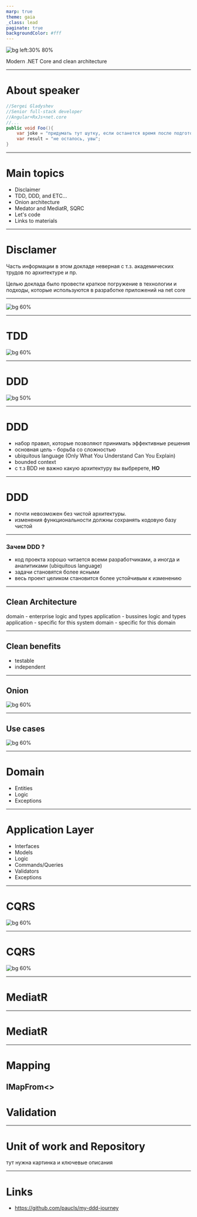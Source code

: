 ```yaml
---
marp: true
theme: gaia
_class: lead
paginate: true
backgroundColor: #fff
---
```


![bg left:30% 80%](https://raw.githubusercontent.com/tam0jennik/clear_architecture/master/presentation/img/cap_logo.png)


Modern .NET Core and clean architecture

---

# About speaker

```java
//Sergei Gladyshev
//Senior full-stack developer 
//Angular+RxJs+net.core
//... 
public void Foo(){
    var joke = "придумать тут шутку, если останется время после подготовки доклада";
    var result = "не осталось, увы";
}
```
---
# Main topics
- Disclaimer
- TDD, DDD, and ETC...
- Onion architecture
- Medator and MediatR, SQRC
- Let's code
- Links to materials
---
# Disclamer
Часть информации в этом докладе неверная с т.з. академических трудов по архитектуре и пр. 

Целью доклада было провести краткое погружение в технологии и подходы, которые используются в разработке приложений на net core

---
![bg 60%](https://raw.githubusercontent.com/tam0jennik/clear_architecture/master/presentation/img/magnetron.png)

---
# TDD
![bg 60%](https://raw.githubusercontent.com/tam0jennik/clear_architecture/master/presentation/img/TDD.png)

---
# DDD
![bg 50%](https://raw.githubusercontent.com/tam0jennik/clear_architecture/master/presentation/img/DDD.png)

---

# DDD
- набор правил, которые позволяют принимать эффективные решения
- основная цель - борьба со сложностью
- ubiquitous language (Only What You Understand Can You Explain)
- bounded context
- с т.з BDD не важно какую архитектуру вы выбререте, **НО**

---
# DDD
- почти невозможен без чистой архитектуры.
- изменения функциональности должны сохранять кодовую базу чистой
---
### Зачем DDD ?
- код проекта хорошо читается всеми разработчиками, а иногда и аналитиками (ubiquitous language)
- задачи становятся более ясными
- весь проект целиком становится более устойчивым к изменению

---
## Clean Architecture
domain - enterprise logic and types
application - bussines logic and types
application - specific for this system
domain - specific for this domain

---
## Clean benefits

- testable
- independent
---
## Onion
![bg 60%](https://raw.githubusercontent.com/tam0jennik/clear_architecture/master/presentation/img/Onion.png)

---

## Use cases
![bg 60%](https://raw.githubusercontent.com/tam0jennik/clear_architecture/master/presentation/img/UseCases.png)

---
# Domain
- Entities
- Logic
- Exceptions
---
# Application Layer
- Interfaces
- Models
- Logic
- Commands/Queries
- Validators
- Exceptions

---
# CQRS
![bg 60%](https://raw.githubusercontent.com/tam0jennik/clear_architecture/master/presentation/img/sqrs1.png)

---

# CQRS
![bg 60%](https://raw.githubusercontent.com/tam0jennik/clear_architecture/master/presentation/img/sqrs2.png)

---
# MediatR
---
# MediatR

---
# Mapping
IMapFrom<>
---
# Validation
---
# Unit of work and Repository
тут нужна картинка
и ключевые описания

---
# Links
- https://github.com/paucls/my-ddd-journey


